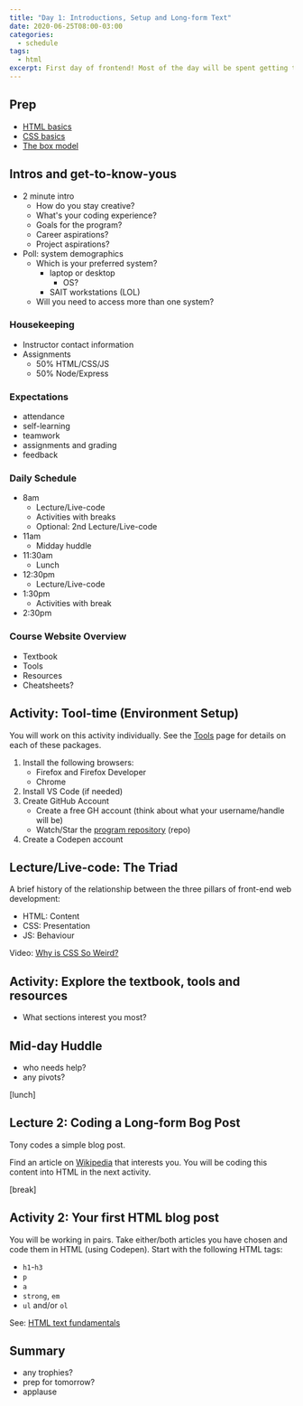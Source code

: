 ```yaml
---
title: "Day 1: Introductions, Setup and Long-form Text"
date: 2020-06-25T08:00-03:00
categories:
  - schedule
tags:
  - html
excerpt: First day of frontend! Most of the day will be spent getting to know your instructor and setting up your environment. Then we write a simple HTML blog post.
---
```

## Prep
- [HTML basics](https://developer.mozilla.org/en-US/docs/Learn/Getting_started_with_the_web/HTML_basics)
- [CSS basics](https://developer.mozilla.org/en-US/docs/Learn/Getting_started_with_the_web/CSS_basics)
- [The box model](https://developer.mozilla.org/en-US/docs/Learn/CSS/Building_blocks/The_box_model)

## Intros and get-to-know-yous
- 2 minute intro
  - How do you stay creative?
  - What's your coding experience?
  - Goals for the program?
  - Career aspirations?
  - Project aspirations?
- Poll: system demographics
  - Which is your preferred system?
    - laptop or desktop
      - OS?
    - SAIT workstations (LOL)
  - Will you need to access more than one system?

### Housekeeping
- Instructor contact information
- Assignments
  - 50% HTML/CSS/JS
  - 50% Node/Express

### Expectations
- attendance
- self-learning
- teamwork
- assignments and grading
- feedback

### Daily Schedule
- 8am
  - Lecture/Live-code
  - Activities with breaks
  - Optional: 2nd Lecture/Live-code
- 11am
  - Midday huddle
- 11:30am 
  - Lunch
- 12:30pm
  - Lecture/Live-code
- 1:30pm 
  - Activities with break
- 2:30pm

### Course Website Overview
- Textbook
- Tools
- Resources
- Cheatsheets?

## Activity: Tool-time (Environment Setup)
You will work on this activity individually. See the [Tools](/tools/) page for details on each of these packages.
1. Install the following browsers:
    - Firefox and Firefox Developer
    - Chrome
2. Install VS Code (if needed)
3. Create GitHub Account
    - Create a free GH account (think about what your username/handle will be)
    - Watch/Star the [program repository](https://github.com/cprg210/cprg210.github.io) (repo)
4. Create a Codepen account

## Lecture/Live-code: The Triad
A brief history of the relationship between the three pillars of front-end web development:
- HTML: Content
- CSS: Presentation
- JS: Behaviour

Video: [Why is CSS So Weird?](https://www.youtube.com/watch?v=aHUtMbJw8iA)

## Activity: Explore the textbook, tools and resources
- What sections interest you most?

## Mid-day Huddle
- who needs help?
- any pivots?

[lunch]

## Lecture 2: Coding a Long-form Bog Post
Tony codes a simple blog post.

Find an article on [Wikipedia](https://www.wikipedia.org/) that interests you. You will be coding this content into HTML in the next activity.

[break]

## Activity 2: Your first HTML blog post
You will be working in pairs. Take either/both articles you have chosen and code them in HTML (using Codepen). Start with the following HTML tags:
- `h1`-`h3`
- `p`
- `a`
- `strong`, `em`
- `ul` and/or `ol`

See: [HTML text fundamentals](https://developer.mozilla.org/en-US/docs/Learn/HTML/Introduction_to_HTML/HTML_text_fundamentals)

## Summary
- any trophies?
- prep for tomorrow?
- applause